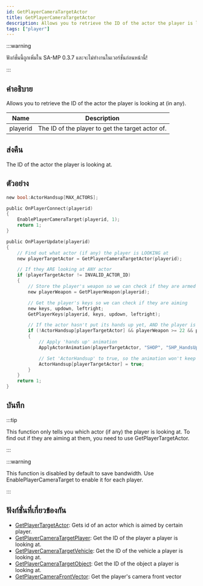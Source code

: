 ```yaml
---
id: GetPlayerCameraTargetActor
title: GetPlayerCameraTargetActor
description: Allows you to retrieve the ID of the actor the player is looking at (in any).
tags: ["player"]
---
```


:::warning

ฟังก์ชั่นนี้ถูกเพิ่มใน SA-MP 0.3.7 และจะไม่ทำงานในเวอร์ชั่นก่อนหน้านี้!

:::

## คำอธิบาย

Allows you to retrieve the ID of the actor the player is looking at (in any).

| Name     | Description                                      |
| -------- | ------------------------------------------------ |
| playerid | The ID of the player to get the target actor of. |

## ส่งคืน

The ID of the actor the player is looking at.

## ตัวอย่าง

```c
new bool:ActorHandsup[MAX_ACTORS];

public OnPlayerConnect(playerid)
{
    EnablePlayerCameraTarget(playerid, 1);
    return 1;
}

public OnPlayerUpdate(playerid)
{
    // Find out what actor (if any) the player is LOOKING at
    new playerTargetActor = GetPlayerCameraTargetActor(playerid);

    // If they ARE looking at ANY actor
    if (playerTargetActor != INVALID_ACTOR_ID)
    {
        // Store the player's weapon so we can check if they are armed
        new playerWeapon = GetPlayerWeapon(playerid);

        // Get the player's keys so we can check if they are aiming
        new keys, updown, leftright;
        GetPlayerKeys(playerid, keys, updown, leftright);

        // If the actor hasn't put its hands up yet, AND the player is ARMED
        if (!ActorHandsup[playerTargetActor] && playerWeapon >= 22 && playerWeapon <= 42 && keys & KEY_AIM)
        {
            // Apply 'hands up' animation
            ApplyActorAnimation(playerTargetActor, "SHOP", "SHP_HandsUp_Scr",4.1,0,0,0,1,0);

            // Set 'ActorHandsup' to true, so the animation won't keep being reapplied
            ActorHandsup[playerTargetActor] = true;
        }
    }
    return 1;
}
```

## บันทึก

:::tip

This function only tells you which actor (if any) the player is looking at. To find out if they are aiming at them, you need to use GetPlayerTargetActor.

:::

:::warning

This function is disabled by default to save bandwidth. Use EnablePlayerCameraTarget to enable it for each player.

:::

## ฟังก์ชั่นที่เกี่ยวข้องกัน

- [GetPlayerTargetActor](../functions/GetPlayerTargetActor): Gets id of an actor which is aimed by certain player.
- [GetPlayerCameraTargetPlayer](../functions/GetPlayerCameratargetPlayer): Get the ID of the player a player is looking at.
- [GetPlayerCameraTargetVehicle](../functions/GetPlayerCameraTargetVehicle): Get the ID of the vehicle a player is looking at.
- [GetPlayerCameraTargetObject](../functions/GetPlayerCameraTargetObject): Get the ID of the object a player is looking at.
- [GetPlayerCameraFrontVector](../functions/GetPlayerCaemraFrontVector): Get the player's camera front vector
